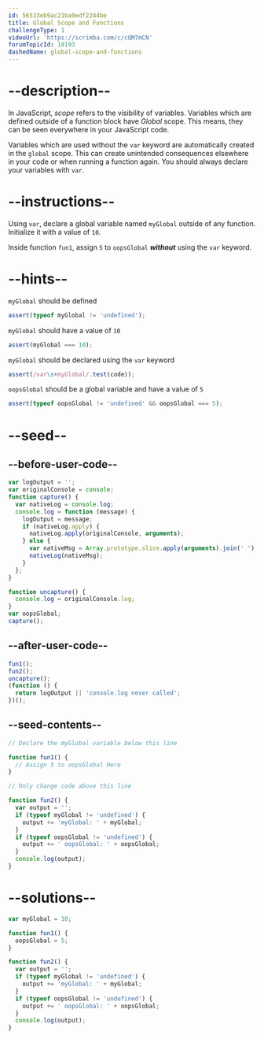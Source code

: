 ```yaml
---
id: 56533eb9ac21ba0edf2244be
title: Global Scope and Functions
challengeType: 1
videoUrl: 'https://scrimba.com/c/cQM7mCN'
forumTopicId: 18193
dashedName: global-scope-and-functions
---
```


# --description--

In JavaScript, <dfn>scope</dfn> refers to the visibility of variables. Variables which are defined outside of a function block have <dfn>Global</dfn> scope. This means, they can be seen everywhere in your JavaScript code.

Variables which are used without the `var` keyword are automatically created in the `global` scope. This can create unintended consequences elsewhere in your code or when running a function again. You should always declare your variables with `var`.

# --instructions--

Using `var`, declare a global variable named `myGlobal` outside of any function. Initialize it with a value of `10`.

Inside function `fun1`, assign `5` to `oopsGlobal` **_without_** using the `var` keyword.

# --hints--

`myGlobal` should be defined

```js
assert(typeof myGlobal != 'undefined');
```

`myGlobal` should have a value of `10`

```js
assert(myGlobal === 10);
```

`myGlobal` should be declared using the `var` keyword

```js
assert(/var\s+myGlobal/.test(code));
```

`oopsGlobal` should be a global variable and have a value of `5`

```js
assert(typeof oopsGlobal != 'undefined' && oopsGlobal === 5);
```

# --seed--

## --before-user-code--

```js
var logOutput = '';
var originalConsole = console;
function capture() {
  var nativeLog = console.log;
  console.log = function (message) {
    logOutput = message;
    if (nativeLog.apply) {
      nativeLog.apply(originalConsole, arguments);
    } else {
      var nativeMsg = Array.prototype.slice.apply(arguments).join(' ');
      nativeLog(nativeMsg);
    }
  };
}

function uncapture() {
  console.log = originalConsole.log;
}
var oopsGlobal;
capture();
```

## --after-user-code--

```js
fun1();
fun2();
uncapture();
(function () {
  return logOutput || 'console.log never called';
})();
```

## --seed-contents--

```js
// Declare the myGlobal variable below this line

function fun1() {
  // Assign 5 to oopsGlobal Here
}

// Only change code above this line

function fun2() {
  var output = '';
  if (typeof myGlobal != 'undefined') {
    output += 'myGlobal: ' + myGlobal;
  }
  if (typeof oopsGlobal != 'undefined') {
    output += ' oopsGlobal: ' + oopsGlobal;
  }
  console.log(output);
}
```

# --solutions--

```js
var myGlobal = 10;

function fun1() {
  oopsGlobal = 5;
}

function fun2() {
  var output = '';
  if (typeof myGlobal != 'undefined') {
    output += 'myGlobal: ' + myGlobal;
  }
  if (typeof oopsGlobal != 'undefined') {
    output += ' oopsGlobal: ' + oopsGlobal;
  }
  console.log(output);
}
```
